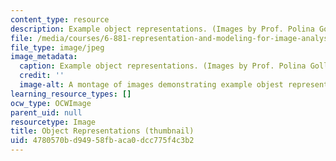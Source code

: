 ```yaml
---
content_type: resource
description: Example object representations. (Images by Prof. Polina Golland.)
file: /media/courses/6-881-representation-and-modeling-for-image-analysis-spring-2005/4780570bd94958fbaca0dcc775f4c3b2_6-881s05-th.jpg
file_type: image/jpeg
image_metadata:
  caption: Example object representations. (Images by Prof. Polina Golland.)
  credit: ''
  image-alt: A montage of images demonstrating example objest representations.
learning_resource_types: []
ocw_type: OCWImage
parent_uid: null
resourcetype: Image
title: Object Representations (thumbnail)
uid: 4780570b-d949-58fb-aca0-dcc775f4c3b2
---
```

